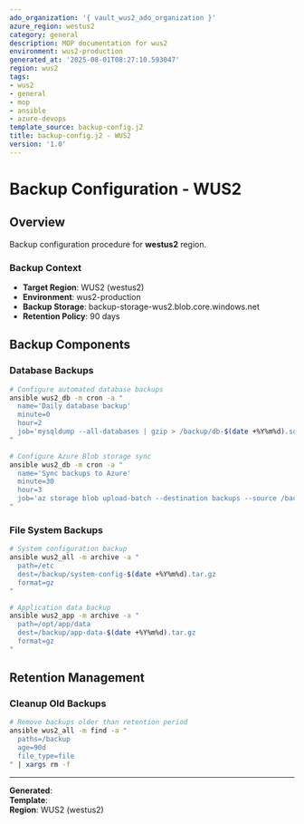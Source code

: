 ```yaml
---
ado_organization: '{ vault_wus2_ado_organization }'
azure_region: westus2
category: general
description: MOP documentation for wus2
environment: wus2-production
generated_at: '2025-08-01T08:27:10.593047'
region: wus2
tags:
- wus2
- general
- mop
- ansible
- azure-devops
template_source: backup-config.j2
title: backup-config.j2 - WUS2
version: '1.0'
---
```



# Backup Configuration - WUS2

## Overview

Backup configuration procedure for **westus2** region.

### Backup Context

- **Target Region**: WUS2 (westus2)
- **Environment**: wus2-production
- **Backup Storage**: backup-storage-wus2.blob.core.windows.net
- **Retention Policy**: 90 days

## Backup Components

### Database Backups
```bash
# Configure automated database backups
ansible wus2_db -m cron -a "
  name='Daily database backup'
  minute=0
  hour=2
  job='mysqldump --all-databases | gzip > /backup/db-$(date +%Y%m%d).sql.gz'
"

# Configure Azure Blob storage sync
ansible wus2_db -m cron -a "
  name='Sync backups to Azure'
  minute=30
  hour=3
  job='az storage blob upload-batch --destination backups --source /backup/'
"
```

### File System Backups
```bash
# System configuration backup
ansible wus2_all -m archive -a "
  path=/etc
  dest=/backup/system-config-$(date +%Y%m%d).tar.gz
  format=gz
"

# Application data backup
ansible wus2_app -m archive -a "
  path=/opt/app/data
  dest=/backup/app-data-$(date +%Y%m%d).tar.gz
  format=gz
"
```

## Retention Management

### Cleanup Old Backups
```bash
# Remove backups older than retention period
ansible wus2_all -m find -a "
  paths=/backup
  age=90d
  file_type=file
" | xargs rm -f
```

---

**Generated**:   
**Template**:   
**Region**: WUS2 (westus2)